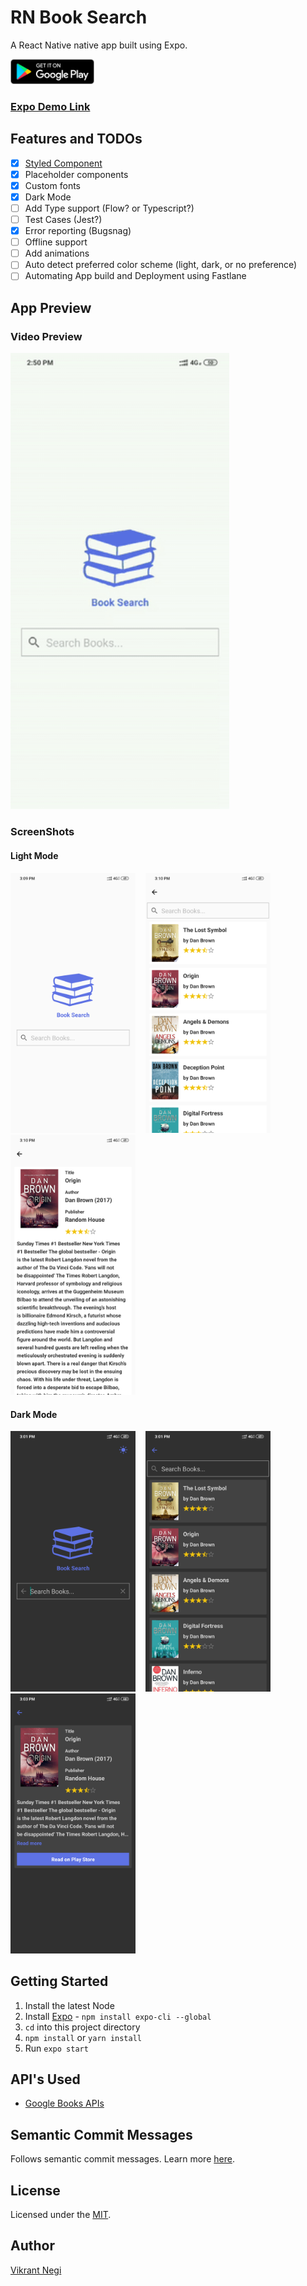 # RN Book Search

A React Native native app built using Expo.

<a href="https://play.google.com/store/apps/details?id=com.VNapps.rnBookSearch">
  <img alt="Get it on Google Play" title="Google Play" src="./_github/play-store.png" height="40">
</a>

### [Expo Demo Link](https://expo.io/@vikrantnegi/RNBookSearch)

## Features and TODOs

- [x] [Styled Component](https://www.styled-components.com/docs/basics)
- [x] Placeholder components
- [x] Custom fonts
- [x] Dark Mode
- [ ] Add Type support (Flow? or Typescript?)
- [ ] Test Cases (Jest?)
- [x] Error reporting (Bugsnag)
- [ ] Offline support
- [ ] Add animations
- [ ] Auto detect preferred color scheme (light, dark, or no preference)
- [ ] Automating App build and Deployment using Fastlane

## App Preview

### Video Preview

<a href="https://expo.io/@vikrantnegi/RNBookSearch">
<img src="./_github/RM-Book-search-v1.0.03.gif" width="350">
</a>

### ScreenShots

#### Light Mode

<img src="./_github/searchScreen.png" width="200"> &nbsp;&nbsp;
<img src="./_github/resultsScreen.png" width="200"> &nbsp;&nbsp;
<img src="./_github/detailScreen.png" width="200">

#### Dark Mode

<img src="./_github/searchScreen-dark.png" width="200"> &nbsp;&nbsp;
<img src="./_github/resultsScreen-dark.png" width="200"> &nbsp;&nbsp;
<img src="./_github/detailScreen-dark.png" width="200">

## Getting Started

1. Install the latest Node
2. Install [Expo](https://expo.io/) - `npm install expo-cli --global`
3. `cd` into this project directory
4. `npm install` or `yarn install`
5. Run `expo start`

## API's Used

- [Google Books APIs](https://developers.google.com/books)

## Semantic Commit Messages

Follows semantic commit messages. Learn more [here](https://gist.github.com/joshbuchea/6f47e86d2510bce28f8e7f42ae84c716).

## License

Licensed under the [MIT](https://github.com/vikrantnegi/RN-Book-Search/blob/master/LICENSE).

## Author

[Vikrant Negi](https://vikrantnegi.com/)
